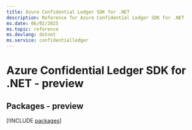 ```yaml
---
title: Azure Confidential Ledger SDK for .NET
description: Reference for Azure Confidential Ledger SDK for .NET
ms.date: 06/02/2025
ms.topic: reference
ms.devlang: dotnet
ms.service: confidentialledger
---
```

# Azure Confidential Ledger SDK for .NET - preview
## Packages - preview
[!INCLUDE [packages](confidential-ledger-index.md)]